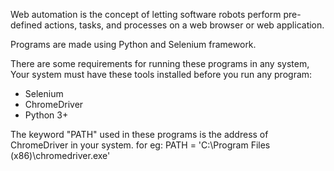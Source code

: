 Web automation is the concept of letting software robots perform pre-defined actions, tasks, and processes on a web browser or web application.

Programs are made using Python and Selenium framework.

There are some requirements for running these programs in any system,
Your system must have these tools installed before you run any program:
- Selenium
- ChromeDriver
- Python 3+

The keyword "PATH" used in these programs is the address of ChromeDriver in your system.
for eg:
PATH = 'C:\Program Files (x86)\chromedriver.exe'
